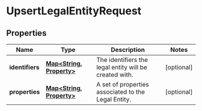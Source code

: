 

# UpsertLegalEntityRequest

## Properties

Name | Type | Description | Notes
------------ | ------------- | ------------- | -------------
**identifiers** | [**Map&lt;String, Property&gt;**](Property.md) | The identifiers the legal entity will be created with. |  [optional]
**properties** | [**Map&lt;String, Property&gt;**](Property.md) | A set of properties associated to the Legal Entity. |  [optional]



